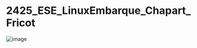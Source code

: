 # 2425_ESE_LinuxEmbarque_Chapart_Fricot

![image](https://github.com/user-attachments/assets/03941f33-b3cb-4b2a-acab-380dd7857e69)

